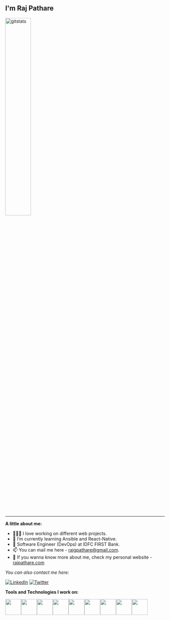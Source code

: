 <h2> I'm Raj Pathare </h2>

<div align="left">
<!-- <img width = "48%" alt="gitstats" src="https://github-readme-stats.vercel.app/api?username=RajPathare&show_icons=true&theme=tokyonight" /> -->

<img width = "40%" alt="gitstats" src="https://github-readme-stats.vercel.app/api/top-langs/?username=RajPathare&layout=compact&theme=tokyonight&hide=jupyter%20notebook" />
</div>

<hr>

**A little about me:**


- 👨🏻‍💻 I love working on different web projects.
- 🌱 I’m currently learning Ansible and React-Native.
- 💼 Software Engineer (DevOps) at IDFC FIRST Bank.
- 📫 You can mail me here - rajgpathare@gmail.com.
- 👀 If you wanna know more about me, check my personal website - [rajpathare.com](https://rajpathare.com/about/)

<div align="left">

<i>You can also contact me here:</i><br>

<a href="https://www.linkedin.com/in/rajpathare/" target="_blank"><img src="https://img.shields.io/badge/LinkedIn-%230077B5.svg?&style=flat-square&logo=linkedin&logoColor=white" alt="LinkedIn"></a>
<a href="https://twitter.com/_rajpathare_" target="_blank"><img src="https://img.shields.io/badge/-Twitter-1da1f2?style=flat-square&labelColor=1da1f2&logo=twitter&logoColor=white" alt="Twitter"></a>

</div>

**Tools and Technologies I work on:** 
<p align="left">
  <img src="https://media3.giphy.com/media/kdFc8fubgS31b8DsVu/giphy.webp" width="50"><img src="https://i.pinimg.com/originals/f5/5e/80/f55e8059ea945abfd6804b887dd4a0af.gif" width="50"><img src="https://upload.wikimedia.org/wikipedia/commons/thumb/3/39/Kubernetes_logo_without_workmark.svg/220px-Kubernetes_logo_without_workmark.svg.png" width="50"><img src="https://www.pngitem.com/pimgs/m/340-3408094_jenkins-ci-hd-png-download.png" width="50"><img src="https://static-00.iconduck.com/assets.00/ansible-icon-2048x2048-ba8ueimn.png" width="50"><img src="https://i.giphy.com/media/LMt9638dO8dftAjtco/200.webp" width="50"><img src="https://i.giphy.com/media/eNAsjO55tPbgaor7ma/200w.webp" width="50"><img src="https://i.gifer.com/origin/db/db3cb258e9bbb78c5851a000742e5468_w200.gif" width="50"><img src="https://encrypted-tbn0.gstatic.com/images?q=tbn:ANd9GcSSR4sWGfuHCmHvYGFZVQvgRWI1CGQMSVVN2g&s" width="50">
  
</p>
